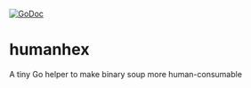 [![GoDoc](http://www.godoc.org/github.com/ironiridis/humanhex?status.svg)](http://www.godoc.org/github.com/ironiridis/humanhex)

# humanhex
A tiny Go helper to make binary soup more human-consumable
